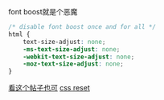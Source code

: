 font boost就是个恶魔
```css
/* disable font boost once and for all */
html {
    text-size-adjust: none;
    -ms-text-size-adjust: none;
    -webkit-text-size-adjust: none;
    -moz-text-size-adjust: none;
}
```

[看这个帖子也可](https://briantree.se/quick-tip-03-prevent-mobile-device-text-inflation-text-size-adjust-property/)
[css reset](http://web.simmons.edu/~grovesd/comm244/notes/week4/css-reset)
